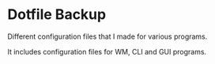 # Dotfile Backup
Different configuration files that I made for various programs.

It includes configuration files for WM, CLI and GUI programs.
